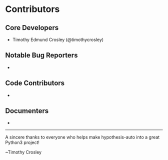 Contributors
===================

## Core Developers
- Timothy Edmund Crosley (@timothycrosley)

## Notable Bug Reporters
-

## Code Contributors
-

## Documenters
-


--------------------------------------------

A sincere thanks to everyone who helps make hypothesis-auto into a great Python3 project!

~Timothy Crosley
